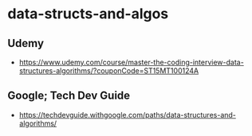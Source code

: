 # data-structs-and-algos

## Udemy
  - https://www.udemy.com/course/master-the-coding-interview-data-structures-algorithms/?couponCode=ST15MT100124A

## Google; Tech Dev Guide
  - https://techdevguide.withgoogle.com/paths/data-structures-and-algorithms/